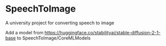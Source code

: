 # SpeechToImage
A university project for converting speech to image

Add a model from https://huggingface.co/stabilityai/stable-diffusion-2-1-base to SpeechToImage/CoreMLModels
